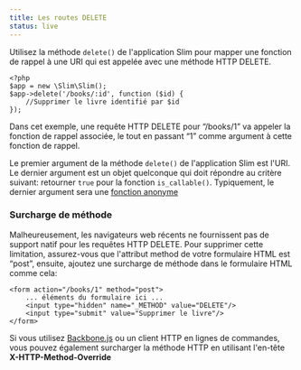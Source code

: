 ```yaml
---
title: Les routes DELETE
status: live
---
```


Utilisez la méthode `delete()` de l'application Slim pour mapper une fonction de rappel à une URI qui est appelée avec une méthode HTTP DELETE.

    <?php
    $app = new \Slim\Slim();
    $app->delete('/books/:id', function ($id) {
        //Supprimer le livre identifié par $id
    });

Dans cet exemple, une requête HTTP DELETE pour “/books/1” va appeler la fonction de rappel associée, le tout en passant “1” comme argument à cette fonction de rappel.

Le premier argument de la méthode `delete()` de l'application Slim est l'URI. Le dernier argument est un objet quelconque qui doit répondre au critère suivant: retourner `true` pour la fonction `is_callable()`.
Typiquement, le dernier argument sera une [fonction anonyme][anon-func]

### Surcharge de méthode

Malheureusement, les navigateurs web récents ne fournissent pas de support natif pour les requêtes HTTP DELETE. Pour supprimer cette limitation, assurez-vous que l'attribut method de votre formulaire HTML est “post”, ensuite, ajoutez une surcharge de méthode dans le formulaire HTML comme cela:

    <form action="/books/1" method="post">
        ... éléments du formulaire ici ...
        <input type="hidden" name="_METHOD" value="DELETE"/>
        <input type="submit" value="Supprimer le livre"/>
    </form>

Si vous utilisez [Backbone.js][backbone] ou un client HTTP en lignes de commandes, vous pouvez également surcharger la méthode HTTP en utilisant l'en-tête **X-HTTP-Method-Override**

[anon-func]: http://php.net/manual/fr/functions.anonymous.php
[backbone]: http://documentcloud.github.com/backbone/
